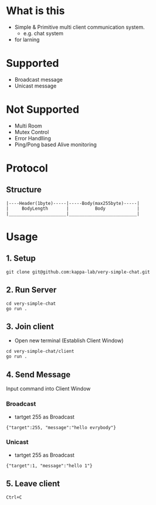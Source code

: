 # What is this
- Simple & Primitive multi client communication system.
   - e.g. chat system
- for larning   

# Supported
- Broadcast message
- Unicast message

# Not Supported
- Multi Room
- Mutex Control
- Error Handlling
- Ping/Pong based Alive monitoring 

# Protocol
## Structure
```
|----Header(1byte)-----|-----Body(max255byte)-----|
|     BodyLength       |          Body            |
|______________________|__________________________|
```

# Usage

## 1. Setup

```shell
git clone git@github.com:kappa-lab/very-simple-chat.git
```

## 2. Run Server

```shell
cd very-simple-chat
go run .
```

## 3. Join client
- Open new terminal (Establish Client Window)

```shell
cd very-simple-chat/client
go run .
```

## 4. Send Message
Input command into Client Window

### Broadcast
- tartget 255 as Broadcast

```shell
{"target":255, "message":"hello evrybody"}
```

### Unicast
- tartget 255 as Broadcast
 
```shell
{"target":1, "message":"hello 1"}
```

## 5. Leave client
`Ctrl+C`
